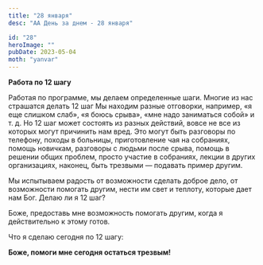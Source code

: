 ```yaml
---
title: "28 января"
desc: "АА День за днем - 28 января"

id: "28"
heroImage: ""
pubDate: 2023-05-04
moth: "yanvar"
---
```


**Работа по 12 шагу**

Работая по программе, мы делаем определенные шаги. Многие из нас страшатся
делать 12 шаг Мы находим разные отговорки, например, «я еще слишком слаб», «я
боюсь срыва», «мне надо заниматься собой» и т. д. Но 12 шаг может состоять из
разных действий, вовсе не все из которых могут причинить нам вред. Это могут
быть разговоры по телефону, походы в больницы, приготовление чая на собраниях,
помощь новичкам, разговоры с людьми после срыва, помощь в решении общих
проблем, просто участие в собраниях, лекции в других организациях, наконец,
быть трезвыми — подавать пример другим.

Мы испытываем радость от возможности сделать доброе дело, от возможности
помогать другим, нести им свет и теплоту, которые дает нам Бог. Делаю ли я 12
шаг?

Боже, предоставь мне возможность помогать другим, когда я действительно к
этому готов.

Что я сделаю сегодня по 12 шагу:

**Боже, помоги мне сегодня остаться трезвым!**
